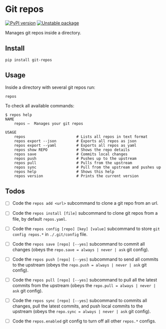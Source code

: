 # Git repos

[![PyPI version](https://badge.fury.io/py/git-repos.svg)](https://badge.fury.io/py/git-repos)
[![Unstable package](https://img.shields.io/badge/_Unstable_package_-_This_code_is_a_work_in_progress_-red)](https://semver.org)


Manages git repos inside a directory.


## Install

    pip install git-repos


## Usage

Inside a directory with several git repos run:

    repos

To check all available commands:

```
$ repos help
NAME
    repos —  Manages your git repos

USAGE
    repos                       # Lists all repos in text format
    repos export --json         # Exports all repos as json
    repos export --yaml         # Exports all repos as yaml
    repos show REPO             # Shows the repo details
    repos save                  # Commits local changes
    repos push                  # Pushes up to the upstream
    repos pull                  # Pulls from the upstream
    repos sync                  # Pull from the upstream and pushes up
    repos help                  # Shows this help
    repos version               # Prints the current version
```


## Todos

- [ ] Code the `repos add <url>` subcommand to clone a git repo from
      an url.

- [ ] Code the `repos install [file]` subcommand to clone git repos
      from a file, by default `repos.yaml`.

- [ ] Code the `repos config [repo] [key] [value]` subcommand to
      store `git config repos.*` in `./.git/config` file.

- [ ] Code the `repos save [repo] [--yes]` subcommand to commit all
      changes (obeys the `repo.save = always | never | ask` git config).

- [ ] Code the `repos push [repo] [--yes]` subcommand to send all
      commits to the upstream (obeys the `repo.push = always | never |
      ask` git config).

- [ ] Code the `repos pull [repo] [--yes]` subcommand to pull all the
      latest commits from the upstream (obeys the `repo.pull = always |
      never | ask` git config).

- [ ] Code the `repos sync [repo] [--yes]` subcommand to commits all
      changes, pull the latest commits, and push local commits to the
      upstream (obeys the `repo.sync = always | never | ask` git config).

- [ ] Code the `repos.enabled` git config to turn off all other `repos.*`
      configs.
